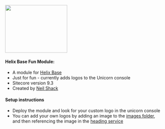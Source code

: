 <img src="https://nshackblog.files.wordpress.com/2017/02/helixbase1.png" height="154px" width="200px" /><br />
#### Helix Base Fun Module:

* A module for [Helix Base](https://github.com/muso31/Helixbase)
* Just for fun - currently adds logos to the Unicorn console
* Sitecore version 9.3
* Created by [Neil Shack](https://github.com/muso31/)

#### Setup instructions

* Deploy the module and look for your custom logo in the unicorn console
* You can add your own logos by adding an image to the [images folder](https://github.com/muso31/Helixbase-modules/tree/master/src/Feature/Fun/website/Unicorn/Images), and then referencing the image in the [heading service](https://github.com/muso31/Helixbase-modules/blob/master/src/Feature/Fun/website/Unicorn/Pipelines/HeadingServiceFun.cs#L17)